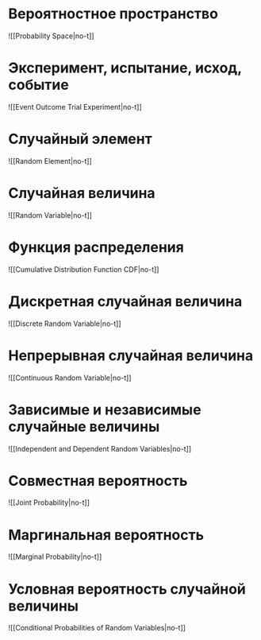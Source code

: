 # Вероятностное пространство

![[Probability Space|no-t]]


# Эксперимент, испытание, исход, событие

![[Event Outcome Trial Experiment|no-t]]

# Случайный элемент

![[Random Element|no-t]]

# Случайная величина

![[Random Variable|no-t]]

# Функция распределения

![[Cumulative Distribution Function CDF|no-t]]


# Дискретная случайная величина

![[Discrete Random Variable|no-t]]


# Непрерывная случайная величина

![[Continuous Random Variable|no-t]]


# Зависимые и независимые случайные величины

![[Independent and Dependent Random Variables|no-t]]

# Совместная вероятность

![[Joint Probability|no-t]]

# Маргинальная вероятность

![[Marginal Probability|no-t]]

# Условная вероятность случайной величины

![[Conditional Probabilities of Random Variables|no-t]]